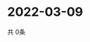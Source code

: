 # 2022-03-09
  共 0条

  <!-- BEGIN -->
  <!-- 最后更新时间Wed Mar 09 2022 07:05:03 GMT+0000 (Coordinated Universal Time) -->
  
  <!-- END -->
  
  
